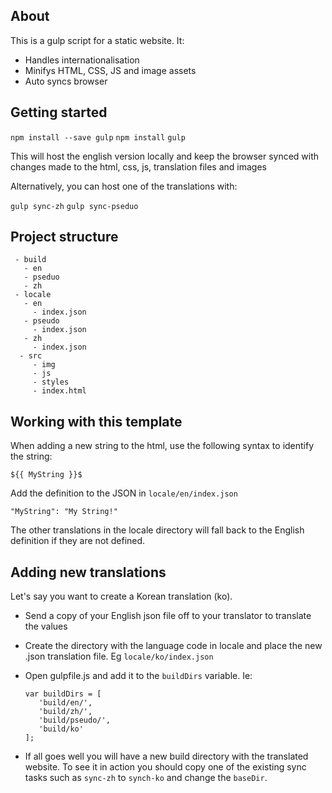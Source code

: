 
## About

This is a gulp script for a static website. It:
 - Handles internationalisation
 - Minifys HTML, CSS, JS and image assets
 - Auto syncs browser


## Getting started

`npm install --save gulp`
`npm install`
`gulp`

This will host the english version locally and keep the browser synced with changes made to the html, css, js, translation files and images

Alternatively, you can host one of the translations with:

`gulp sync-zh`
`gulp sync-pseduo`

## Project structure

```
 - build
   - en
   - pseduo
   - zh
 - locale
   - en
     - index.json
   - pseudo
     - index.json
   - zh
     - index.json
  - src
     - img
     - js
     - styles
     - index.html
```


## Working with this template

When adding a new string to the html, use the following syntax to identify the string:

`${{ MyString }}$`

Add the definition to the JSON in `locale/en/index.json`

`"MyString": "My String!"`

The other translations in the locale directory will fall back to the English definition if they are not defined.

## Adding new translations

Let's say you want to create a Korean translation (ko).  

- Send a copy of your English json file off to your translator to translate the values
- Create the directory with the language code in locale and place the new .json translation file.  Eg  `locale/ko/index.json`
- Open gulpfile.js and add it to the `buildDirs` variable. Ie:
    ```
	var buildDirs = [
	   'build/en/',
	   'build/zh/',
	   'build/pseudo/',
	   'build/ko'
	];
	```

 - If all goes well you will have a new build directory with the translated website. To see it in action you should copy one of the existing sync tasks such as `sync-zh` to `synch-ko` and change the `baseDir`.





